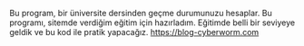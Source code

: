 Bu program, bir üniversite dersinden geçme durumunuzu hesaplar.
Bu programı, sitemde verdiğim eğitim için hazırladım. Eğitimde belli bir seviyeye geldik ve bu kod ile pratik yapacağız.
https://blog-cyberworm.com

